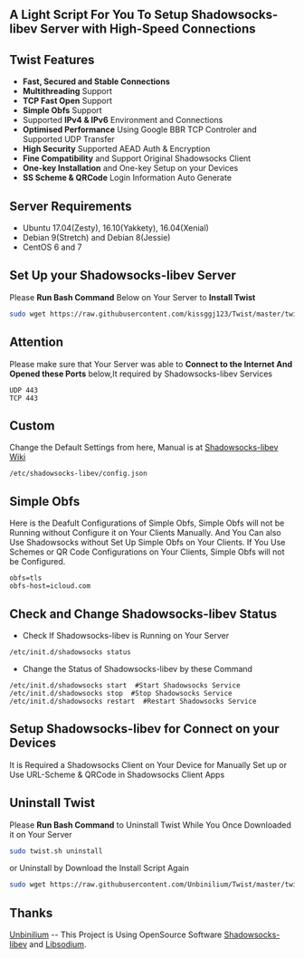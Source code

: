 ## A Light Script For You To Setup Shadowsocks-libev Server with High-Speed Connections

## Twist Features
- **Fast, Secured and Stable Connections**
- **Multithreading** Support
- **TCP Fast Open** Support
- **Simple Obfs** Support
- Supported **IPv4 & IPv6** Environment and Connections
- **Optimised Performance** Using Google BBR TCP Controler and Supported UDP Transfer
- **High Security** Supported AEAD Auth & Encryption
- **Fine Compatibility** and Support Original Shadowsocks Client
- **One-key Installation** and One-key Setup on your Devices
- **SS Scheme & QRCode** Login Information Auto Generate 

## Server Requirements
- Ubuntu 17.04(Zesty), 16.10(Yakkety), 16.04(Xenial)
- Debian 9(Stretch) and Debian 8(Jessie) 
- CentOS 6 and 7

## Set Up your Shadowsocks-libev Server
Please **Run Bash Command** Below on Your Server to **Install Twist**
```bash
sudo wget https://raw.githubusercontent.com/kissggj123/Twist/master/twist -O twist.sh && chmod -x twist.sh && bash twist.sh
```

## Attention
Please make sure that Your Server was able to **Connect to the Internet And Opened these Ports** below,It required by Shadowsocks-libev Services
```port
UDP 443
TCP 443
```

## Custom
Change the Default Settings from here, Manual is at <a href="https://github.com/shadowsocks/shadowsocks/wiki/Configuration-via-Config-File" target="_blank">Shadowsocks-libev Wiki</a>
```shadowsocks-libev-json
/etc/shadowsocks-libev/config.json
```

## Simple Obfs
Here is the Deafult Configurations of Simple Obfs, Simple Obfs will not be Running without Configure it on Your Clients Manually. And You Can also Use Shadowsocks without Set Up Simple Obfs on Your Clients. If You Use Schemes or QR Code Configurations on Your Clients, Simple Obfs will not be Configured.
```Simple-Obfs
obfs=tls
obfs-host=icloud.com
```

## Check and Change Shadowsocks-libev Status
- Check If Shadowsocks-libev is Running on Your Server
```shell
/etc/init.d/shadowsocks status
```
- Change the Status of Shadowsocks-libev by these Command
```shell
/etc/init.d/shadowsocks start  #Start Shadowsocks Service
/etc/init.d/shadowsocks stop  #Stop Shadowsocks Service
/etc/init.d/shadowsocks restart  #Restart Shadowsocks Service
```

## Setup Shadowsocks-libev for Connect on your Devices
It is Required a Shadowsocks Client on Your Device for Manually Set up or Use URL-Scheme & QRCode in Shadowsocks Client Apps

## Uninstall Twist
Please **Run Bash Command** to Uninstall Twist While You Once Downloaded it on Your Server
```bash
sudo twist.sh uninstall
```
or Uninstall by Download the Install Script Again
```bash
sudo wget https://raw.githubusercontent.com/Unbinilium/Twist/master/twist -O twist.sh && chmod -x twist.sh && bash twist.sh uninstall
```

## Thanks
<a href="https://github.com/Unbinilium" target="_blank">Unbinilium</a> --  This Project is Using OpenSource Software <a href="https://github.com/shadowsocks/shadowsocks-libev" target="_blank">Shadowsocks-libev</a> and <a href="https://github.com/jedisct1/libsodium" target="_blank">Libsodium</a>.
